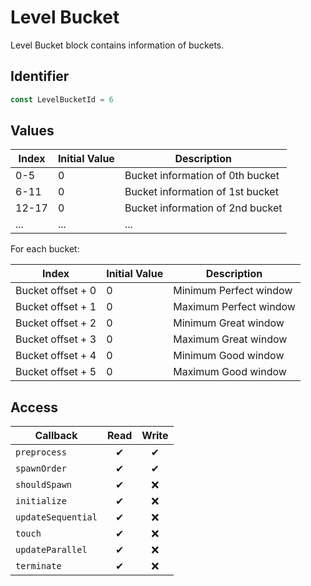 # Level Bucket

Level Bucket block contains information of buckets.

## Identifier

```ts
const LevelBucketId = 6
```

## Values

| Index | Initial Value | Description                      |
| ----- | ------------- | -------------------------------- |
| 0-5   | 0             | Bucket information of 0th bucket |
| 6-11  | 0             | Bucket information of 1st bucket |
| 12-17 | 0             | Bucket information of 2nd bucket |
| ...   | ...           | ...                              |

For each bucket:

| Index             | Initial Value | Description            |
| ----------------- | ------------- | ---------------------- |
| Bucket offset + 0 | 0             | Minimum Perfect window |
| Bucket offset + 1 | 0             | Maximum Perfect window |
| Bucket offset + 2 | 0             | Minimum Great window   |
| Bucket offset + 3 | 0             | Maximum Great window   |
| Bucket offset + 4 | 0             | Minimum Good window    |
| Bucket offset + 5 | 0             | Maximum Good window    |

## Access

| Callback           | Read | Write |
| ------------------ | :--: | :---: |
| `preprocess`       |  ✔   |   ✔   |
| `spawnOrder`       |  ✔   |   ✔   |
| `shouldSpawn`      |  ✔   |  ❌   |
| `initialize`       |  ✔   |  ❌   |
| `updateSequential` |  ✔   |  ❌   |
| `touch`            |  ✔   |  ❌   |
| `updateParallel`   |  ✔   |  ❌   |
| `terminate`        |  ✔   |  ❌   |
